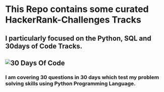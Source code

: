 # This Repo contains some  curated HackerRank-Challenges Tracks
## I particularly focused on the Python, SQL and 30days of Code Tracks. 
## ![30 Days Of Code](https://github.com/alex-waiganjo/HackerRank-Challenges/tree/master/30%20Days%20of%20Code)
### I am  covering 30 questions  in 30 days which test my problem solving skills using Python Programming Language.
